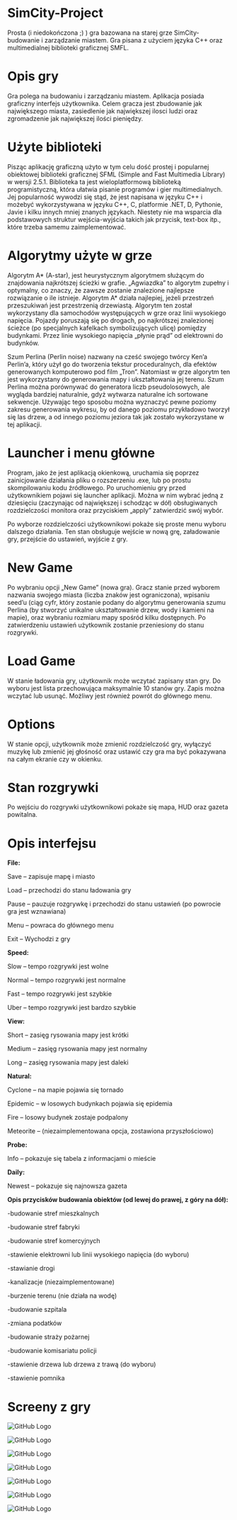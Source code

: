 # SimCity-Project
 Prosta (i niedokończona ;) ) gra bazowana na starej grze SimCity-budowanie i zarządzanie miastem. Gra pisana z użyciem języka C++ oraz multimedialnej biblioteki graficznej SMFL.

# Opis gry

Gra polega na budowaniu i zarządzaniu miastem. Aplikacja posiada graficzny interfejs użytkownika. Celem gracza jest zbudowanie jak największego miasta, zasiedlenie jak największej ilosci ludzi oraz zgromadzenie jak największej ilości pieniędzy.

# Użyte biblioteki

Pisząc aplikację graficzną użyto w tym celu dość prostej i popularnej obiektowej biblioteki graficznej SFML (Simple and Fast Multimedia Library) w wersji 2.5.1. Biblioteka ta jest wieloplatformową biblioteką programistyczną, która ułatwia pisanie programów i gier multimedialnych. Jej popularność wywodzi się stąd, że jest napisana w języku C++ i możebyć wykorzystywana w języku C++, C, platformie .NET, D, Pythonie, Javie i kilku innych mniej znanych językach. Niestety nie ma wsparcia dla podstawowych struktur wejścia-wyjścia takich jak przycisk, text-box itp., które trzeba samemu zaimplementować.

# Algorytmy użyte w grze

Algorytm A* (A-star), jest heurystycznym algorytmem służącym do znajdowania najkrótszej ścieżki w grafie. „Agwiazdka” to algorytm zupełny i optymalny, co znaczy, że zawsze zostanie znalezione najlepsze rozwiązanie o ile istnieje. Algorytm A* działa najlepiej, jeżeli przestrzeń przeszukiwań jest przestrzenią drzewiastą. Algorytm ten został wykorzystany dla samochodów występujących w grze oraz linii wysokiego napięcia. Pojazdy poruszają się po drogach, po najkrótszej znalezionej ścieżce (po specjalnych kafelkach symbolizujących ulicę) pomiędzy budynkami. Przez linie wysokiego napięcia „płynie prąd” od elektrowni do budynków.

Szum Perlina (Perlin noise) nazwany na cześć swojego twórcy Ken’a Perlin’a, który użył go do tworzenia tekstur proceduralnych, dla efektów generowanych komputerowo pod film „Tron”. Natomiast w grze algorytm ten jest wykorzystany do generowania mapy i ukształtowania jej terenu. Szum Perlina można porównywać do generatora liczb pseudolosowych, ale wygląda bardziej naturalnie, gdyż wytwarza naturalne ich sortowane sekwencje. Używając tego sposobu można wyznaczyć pewne poziomy zakresu generowania wykresu, by od danego poziomu przykładowo tworzył się las drzew, a od innego poziomu jeziora tak jak zostało wykorzystane w tej aplikacji.

# Launcher i menu główne

Program, jako że jest aplikacją okienkową, uruchamia się poprzez zainicjowanie działania pliku o rozszerzeniu .exe, lub po prostu skompilowaniu kodu źródłowego.
Po uruchomieniu gry przed użytkownikiem pojawi się launcher aplikacji. Można w nim wybrać jedną z dziesięciu (zaczynając od największej i schodząc w dół) obsługiwanych rozdzielczości monitora oraz przyciskiem „apply” zatwierdzić swój wybór.

Po wyborze rozdzielczości użytkownikowi pokaże się proste menu wyboru dalszego działania. Ten stan obsługuje wejście w nową grę, załadowanie gry, przejście do ustawień, wyjście z gry.

# New Game

Po wybraniu opcji „New Game” (nowa gra). Gracz stanie przed wyborem nazwania swojego miasta (liczba znaków jest ograniczona), wpisaniu seed’u (ciąg cyfr, który zostanie podany do algorytmu generowania szumu Perlina (by stworzyć unikalne ukształtowanie drzew,
wody i kamieni na mapie), oraz wybraniu rozmiaru mapy spośród kilku dostępnych. Po zatwierdzeniu ustawień użytkownik zostanie przeniesiony do stanu rozgrywki.

# Load Game

W stanie ładowania gry, użytkownik może wczytać zapisany stan gry. Do wyboru jest lista przechowująca maksymalnie 10 stanów gry. Zapis można wczytać lub usunąć. Możliwy jest również powrót do głównego menu.

# Options

W stanie opcji, użytkownik może zmienić rozdzielczość gry, wyłączyć muzykę lub zmienić jej głośność oraz ustawić czy gra ma być pokazywana na całym ekranie czy w okienku.

# Stan rozgrywki

Po wejściu do rozgrywki użytkownikowi pokaże się mapa, HUD oraz gazeta powitalna. 

# Opis interfejsu

**File:**

Save – zapisuje mapę i miasto

Load – przechodzi do stanu ładowania gry

Pause – pauzuje rozgrywkę i przechodzi do stanu ustawień (po powrocie gra jest wznawiana)

Menu – powraca do głównego menu

Exit – Wychodzi z gry

**Speed:**

Slow – tempo rozgrywki jest wolne

Normal – tempo rozgrywki jest normalne

Fast – tempo rozgrywki jest szybkie

Uber – tempo rozgrywki jest bardzo szybkie

**View:**

Short – zasięg rysowania mapy jest krótki

Medium – zasięg rysowania mapy jest normalny

Long – zasięg rysowania mapy jest daleki

**Natural:**

Cyclone – na mapie pojawia się tornado

Epidemic – w losowych budynkach pojawia się epidemia

Fire – losowy budynek zostaje podpalony

Meteorite – (niezaimplementowana opcja, zostawiona przyszłościowo)

**Probe:**

Info – pokazuje się tabela z informacjami o mieście

**Daily:**

Newest – pokazuje się najnowsza gazeta

**Opis przycisków budowania obiektów (od lewej do prawej, z góry na dół):**

-budowanie stref mieszkalnych

-budowanie stref fabryki

-budowanie stref komercyjnych

-stawienie elektrowni lub linii wysokiego napięcia (do wyboru)

-stawianie drogi

-kanalizacje (niezaimplementowane)

-burzenie terenu (nie działa na wodę)

-budowanie szpitala

-zmiana podatków

-budowanie straży pożarnej

-budowanie komisariatu policji

-stawienie drzewa lub drzewa z trawą (do wyboru)

-stawienie pomnika

# Screeny z gry

![GitHub Logo](/images/city1.jpg)

![GitHub Logo](/images/city2.jpg)

![GitHub Logo](/images/city3.jpg)

![GitHub Logo](/images/city4.jpg)

![GitHub Logo](/images/city5.jpg)

![GitHub Logo](/images/city6.jpg)

![GitHub Logo](/images/city7.jpg)
